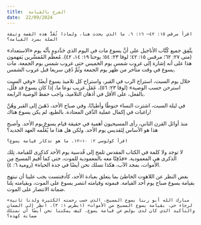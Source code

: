 ```yaml
---
title:  الفرح بالقيامة
date:  22/09/2024
---
```


`اقرأ مرقس ١٥: ٤٢– ١٦: ٦. ما الذي يحدث هنا، ولماذا تُعَدُّ هذه القصة وثيقة الصلة بسرد القيامة؟`

يتَّفِق جميع كُتَّاب الأناجيل على أنَّ يسوع مات في اليوم الذي حَدَّدوه بأنَّه يوم «الاستعداد» (متى ٢٧: ٦٢؛ مرقس ١٥: ٤٢؛ لوقا ٢٣: ٥٤؛ يوحنا ١٩: ١٤، ٤٢). مُعظَّم المُفسِّرين يَفهمون هذا على أنه إشارة إلى غروب شمس يوم الخميس حتى غروب شمس يوم الجمعة. مات يسوع في وقت متأخر من ظهر يوم الجمعة وثُمَّ دُفِن سريعا قبل غروب الشمس.

خلال يوم السبت، استراح الرب في القبر، واستراح كل تلاميذ يسوع أيضًا. «وفي السبت استرحن حسب الوصية» (لوقا ٢٣: ٥٦)، عَمَل غريب نوعا ما، إذا كان يسوع قد قلَّل، بالفعل، على الأقل في أذهان التلاميذ، واجب حفظ الوصية الرابعة.

في ليلة السبت، اشترت النساء حنوطًا وأطيابًا، وفي صباح الأحد، ذَهَبنَ إلى القبر وهُنَّ راغبات في إكمال عملية الدَّفن المعتادة. بالطبع، لم يكن يسوع هناك!

منذ أوائل القرن الثاني، رأى المسيحيون أهمية في حقيقة قيام يسوع يوم الأحد. وأصبح هذا هو الأساس لِتَقديس يوم الأحد. ولكن هل هذا ما يُعَلِّمه العهد الجديد؟

`اقرأ كولوسي ٢: ١٠–١٢. ما هو تذكار قيامة يسوع؟`

لا توجد ولا كلمة في الكتاب المقدس تلمح إلى قُدسية يوم الأحد كذكرى للقيامة. تِلك الذكرى هي المعمودية. «فدُفِنّا معه بالمعمودية للموت، حتى كما اُقيم المسيح مِن الأموات، بمجد الآب، هكذا نسلك نحن أيضًا في جدة الحياة» (رومية ٦: ٤).

بغض النظر عن اللاهوت الخاطئ بما يتعلق بعبادة الأحد، كأدفنتست يجب علينا أن نبتهج بقيامة يسوع صباح يوم أحد القيامة. فبموته وقيامته انتصر يسوع على الموت، وبقيامته نِلنا ضمانة الانتصار على الموت.

`«مبارك الله أبو ربنا يسوع المسيح، الذي حسب رحمته الكثيرة ولدنا ثانية لرجاء حي، بقيامة يسوع المسيح من الأموات» (١بطرس ١: ٣). انظر إلى الضمان والتأكيد الذي كان لدى بولس عن قيامة يسوع. كيف يمكننا نحن أيضًا أن نمتلك ضمانة كهذه؟`